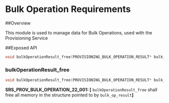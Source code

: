 # Bulk Operation Requirements

##Overview

This module is used to manage data for Bulk Operations, used with the Provisioning Service

##Exposed API

```c
void bulkOperationResult_free(PROVISIONING_BULK_OPERATION_RESULT* bulk_op_result);
```


### bulkOperationResult_free

```c
void bulkOperationResult_free(PROVISIONING_BULK_OPERATION_RESULT* bulk_op_result);
```

**SRS_PROV_BULK_OPERATION_22_001: [** `bulkOperationResult_free` shall free all memory in the structure pointed to by `bulk_op_result`**]**